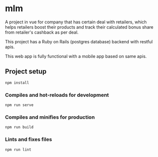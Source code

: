 # mlm
A project in vue for company that has certain deal with retailers, which helps retailers boost their products and track their calculated bonus share from retailer's cashback as per deal.

This project has a Ruby on Rails (postgres database) backend with restful apis.

This web app is fully functional with a mobile app based on same apis.

## Project setup
```
npm install
```

### Compiles and hot-reloads for development
```
npm run serve
```

### Compiles and minifies for production
```
npm run build
```

### Lints and fixes files
```
npm run lint
```
